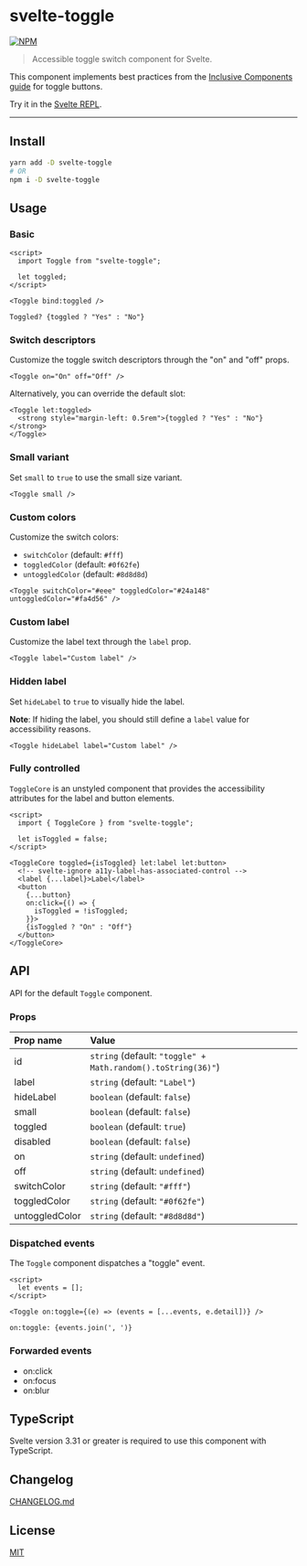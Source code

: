 # svelte-toggle

[![NPM][npm]][npm-url]

> Accessible toggle switch component for Svelte.

<!-- REPO_URL -->

This component implements best practices from the [Inclusive Components guide](https://inclusive-components.design/toggle-button/) for toggle buttons.

Try it in the [Svelte REPL](https://svelte.dev/repl/7eee5c643a684315a4fdfe45964aca61).

---

<!-- TOC -->

## Install

```bash
yarn add -D svelte-toggle
# OR
npm i -D svelte-toggle
```

## Usage

### Basic

```svelte
<script>
  import Toggle from "svelte-toggle";

  let toggled;
</script>

<Toggle bind:toggled />

Toggled? {toggled ? "Yes" : "No"}

```

### Switch descriptors

Customize the toggle switch descriptors through the "on" and "off" props.

```svelte
<Toggle on="On" off="Off" />

```

Alternatively, you can override the default slot:

```svelte
<Toggle let:toggled>
  <strong style="margin-left: 0.5rem">{toggled ? "Yes" : "No"}</strong>
</Toggle>

```

### Small variant

Set `small` to `true` to use the small size variant.

```svelte
<Toggle small />

```

### Custom colors

Customize the switch colors:

- `switchColor` (default: `#fff`)
- `toggledColor` (default: `#0f62fe`)
- `untoggledColor` (default: `#8d8d8d`)

```svelte
<Toggle switchColor="#eee" toggledColor="#24a148" untoggledColor="#fa4d56" />

```

### Custom label

Customize the label text through the `label` prop.

```svelte
<Toggle label="Custom label" />

```

### Hidden label

Set `hideLabel` to `true` to visually hide the label.

**Note**: If hiding the label, you should still define a `label` value for accessibility reasons.

```svelte
<Toggle hideLabel label="Custom label" />

```

### Fully controlled

`ToggleCore` is an unstyled component that provides the accessibility attributes for the label and button elements.

```svelte
<script>
  import { ToggleCore } from "svelte-toggle";

  let isToggled = false;
</script>

<ToggleCore toggled={isToggled} let:label let:button>
  <!-- svelte-ignore a11y-label-has-associated-control -->
  <label {...label}>Label</label>
  <button
    {...button}
    on:click={() => {
      isToggled = !isToggled;
    }}>
    {isToggled ? "On" : "Off"}
  </button>
</ToggleCore>

```

## API

API for the default `Toggle` component.

### Props

| Prop name      | Value                                                        |
| :------------- | :----------------------------------------------------------- |
| id             | `string` (default: `"toggle" + Math.random().toString(36)"`) |
| label          | `string` (default: `"Label"`)                                |
| hideLabel      | `boolean` (default: `false`)                                 |
| small          | `boolean` (default: `false`)                                 |
| toggled        | `boolean` (default: `true`)                                  |
| disabled       | `boolean` (default: `false`)                                 |
| on             | `string` (default: `undefined`)                              |
| off            | `string` (default: `undefined`)                              |
| switchColor    | `string` (default: `"#fff"`)                                 |
| toggledColor   | `string` (default: `"#0f62fe"`)                              |
| untoggledColor | `string` (default: `"#8d8d8d"`)                              |

### Dispatched events

The `Toggle` component dispatches a "toggle" event.

<!-- prettier-ignore-start -->
```svelte
<script>
  let events = [];
</script>

<Toggle on:toggle={(e) => (events = [...events, e.detail])} />

on:toggle: {events.join(', ')}
```
<!-- prettier-ignore-end -->

### Forwarded events

- on:click
- on:focus
- on:blur

## TypeScript

Svelte version 3.31 or greater is required to use this component with TypeScript.

## Changelog

[CHANGELOG.md](CHANGELOG.md)

## License

[MIT](LICENSE)

[npm]: https://img.shields.io/npm/v/svelte-toggle.svg?color=%23ff3e00&style=for-the-badge
[npm-url]: https://npmjs.com/package/svelte-toggle
